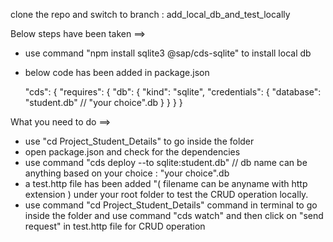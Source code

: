 clone the repo and switch to branch : add_local_db_and_test_locally


Below steps have been taken ==>
* use command "npm install sqlite3 @sap/cds-sqlite" to install local db
* below code has been added in package.json 

  "cds": {
    "requires": {
      "db": {
        "kind": "sqlite",
        "credentials": {
          "database": "student.db"  // "your choice".db
        }
      }
    }
  }

What you need to do ==>
* use "cd Project_Student_Details" to go inside the folder
* open package.json and check for the dependencies
* use command "cds deploy --to sqlite:student.db" // db name can be anything based on your choice : "your choice".db 
* a test.http file has been added "( filename can be anyname with http extension ) under your root folder to test the CRUD operation locally.
* use command "cd Project_Student_Details" command in terminal to go inside the folder and use command "cds watch" and then click on "send request" in test.http file for CRUD operation
